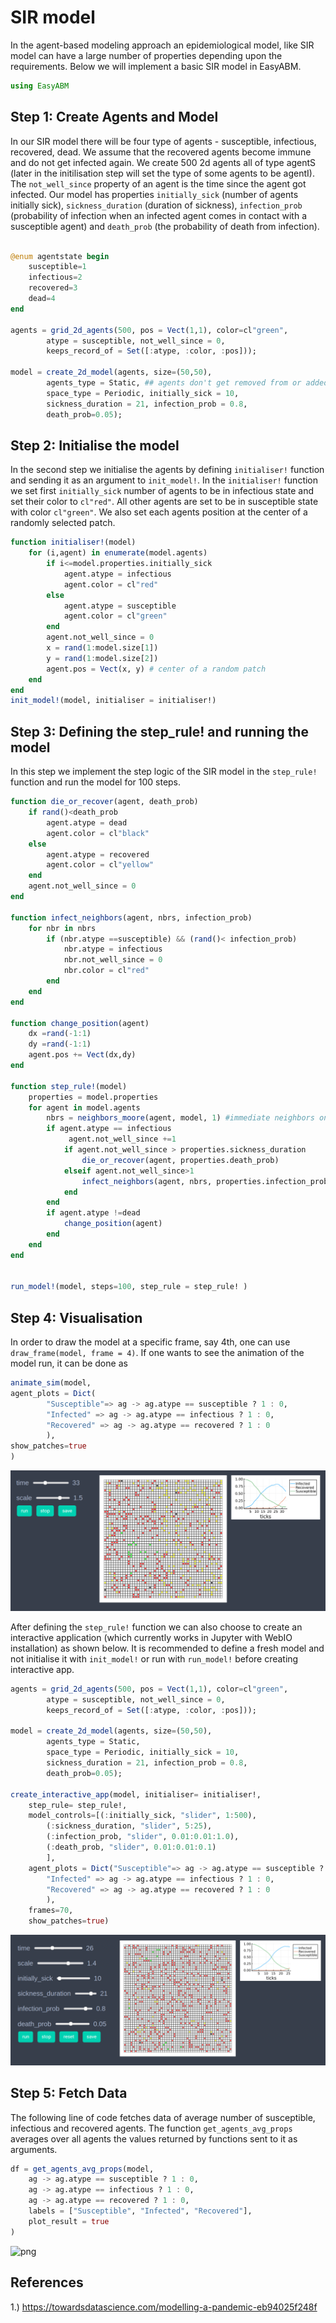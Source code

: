 
# SIR model

In the agent-based modeling approach an epidemiological model, like SIR model can have a large number of properties depending upon the requirements. Below we will implement a basic SIR model in EasyABM.

```julia
using EasyABM
```

## Step 1: Create Agents and Model

In our SIR model there will be four type of agents - susceptible, infectious, recovered, dead. We assume that the recovered agents become immune and do not get infected again. We create 500 2d agents all of type agentS (later in the initilisation step will set the type of some agents to be agentI). The `not_well_since` property of an agent is the time since the agent got infected. Our model has properties `initially_sick` (number of agents initially sick), `sickness_duration` (duration of sickness), `infection_prob` (probability of infection when an infected agent comes in contact with a susceptible agent) and `death_prob` (the probability of death from infection). 

```julia

@enum agentstate begin
    susceptible=1
    infectious=2
    recovered=3
    dead=4
end

agents = grid_2d_agents(500, pos = Vect(1,1), color=cl"green", 
        atype = susceptible, not_well_since = 0, 
        keeps_record_of = Set([:atype, :color, :pos]));

model = create_2d_model(agents, size=(50,50), 
        agents_type = Static, ## agents don't get removed from or added to the model
        space_type = Periodic, initially_sick = 10, 
        sickness_duration = 21, infection_prob = 0.8, 
        death_prob=0.05);
```

## Step 2: Initialise the model

In the second step we initialise the agents by defining `initialiser!` function and sending it as an argument to `init_model!`. In the `initialiser!` function we set first `initially_sick` number of agents to be in infectious state and set their color to `cl"red"`. All other agents are set to be in susceptible state with color `cl"green"`. We also set each agents position at the center of a randomly selected patch.  


```julia
function initialiser!(model)
    for (i,agent) in enumerate(model.agents)
        if i<=model.properties.initially_sick
            agent.atype = infectious
            agent.color = cl"red"
        else 
            agent.atype = susceptible
            agent.color = cl"green"
        end
        agent.not_well_since = 0 
        x = rand(1:model.size[1])
        y = rand(1:model.size[2])
        agent.pos = Vect(x, y) # center of a random patch
    end
end
init_model!(model, initialiser = initialiser!)
```

## Step 3: Defining the step_rule! and running the model

In this step we implement the step logic of the SIR model in the `step_rule!` function and run the model for 100 steps. 



```julia
function die_or_recover(agent, death_prob)
    if rand()<death_prob
        agent.atype = dead
        agent.color = cl"black"
    else
        agent.atype = recovered
        agent.color = cl"yellow"
    end
    agent.not_well_since = 0 
end

function infect_neighbors(agent, nbrs, infection_prob)
    for nbr in nbrs
        if (nbr.atype ==susceptible) && (rand()< infection_prob)
            nbr.atype = infectious
            nbr.not_well_since = 0
            nbr.color = cl"red"
        end
    end
end

function change_position(agent)
    dx =rand(-1:1)
    dy =rand(-1:1)
    agent.pos += Vect(dx,dy)
end

function step_rule!(model)
    properties = model.properties
    for agent in model.agents
        nbrs = neighbors_moore(agent, model, 1) #immediate neighbors on grid
        if agent.atype == infectious
             agent.not_well_since +=1
            if agent.not_well_since > properties.sickness_duration
                die_or_recover(agent, properties.death_prob)
            elseif agent.not_well_since>1
                infect_neighbors(agent, nbrs, properties.infection_prob)
            end   
        end
        if agent.atype !=dead
            change_position(agent)
        end   
    end
end


run_model!(model, steps=100, step_rule = step_rule! )
```

## Step 4: Visualisation

In order to draw the model at a specific frame, say 4th, one can use `draw_frame(model, frame = 4)`. If one wants to see the animation of the model run, it can be done as 

```julia
animate_sim(model, 
agent_plots = Dict(
        "Susceptible"=> ag -> ag.atype == susceptible ? 1 : 0, 
        "Infected" => ag -> ag.atype == infectious ? 1 : 0,
        "Recovered" => ag -> ag.atype == recovered ? 1 : 0
        ),
show_patches=true
)
```

![png](assets/SIR/SIRAnim1.png)


After defining the `step_rule!` function we can also choose to create an interactive application (which currently works in Jupyter with WebIO installation) as shown below. It is recommended to define a fresh model and not initialise it with `init_model!` or run with `run_model!` before creating interactive app.

```julia
agents = grid_2d_agents(500, pos = Vect(1,1), color=cl"green", 
        atype = susceptible, not_well_since = 0, 
        keeps_record_of = Set([:atype, :color, :pos]));

model = create_2d_model(agents, size=(50,50), 
        agents_type = Static, 
        space_type = Periodic, initially_sick = 10, 
        sickness_duration = 21, infection_prob = 0.8, 
        death_prob=0.05);

create_interactive_app(model, initialiser= initialiser!,
    step_rule= step_rule!,
    model_controls=[(:initially_sick, "slider", 1:500), 
        (:sickness_duration, "slider", 5:25),
        (:infection_prob, "slider", 0.01:0.01:1.0),
        (:death_prob, "slider", 0.01:0.01:0.1)
        ],
    agent_plots = Dict("Susceptible"=> ag -> ag.atype == susceptible ? 1 : 0, 
        "Infected" => ag -> ag.atype == infectious ? 1 : 0,
        "Recovered" => ag -> ag.atype == recovered ? 1 : 0
        ),
    frames=70,
    show_patches=true)   
```

![png](assets/SIR/SIRIntApp.png)




## Step 5: Fetch Data 

The following line of code fetches data of average number of susceptible, infectious and recovered agents. The function `get_agents_avg_props` averages over all agents the values returned by functions sent to it as arguments. 

```julia
df = get_agents_avg_props(model, 
    ag -> ag.atype == susceptible ? 1 : 0,
    ag -> ag.atype == infectious ? 1 : 0, 
    ag -> ag.atype == recovered ? 1 : 0, 
    labels = ["Susceptible", "Infected", "Recovered"],
    plot_result = true
)
```

![png](assets/SIR/SIRPlot1.png)


## References
1.) https://towardsdatascience.com/modelling-a-pandemic-eb94025f248f




    


